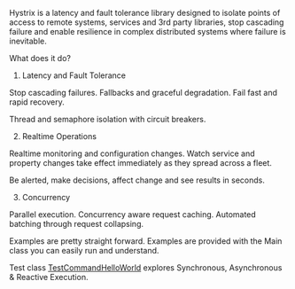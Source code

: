 Hystrix is a latency and fault tolerance library designed to isolate points of access to remote systems, services and 3rd party libraries, stop cascading failure and enable resilience in complex distributed systems where failure is inevitable.

What does it do?

1) Latency and Fault Tolerance

Stop cascading failures. Fallbacks and graceful degradation. Fail fast and rapid recovery.

Thread and semaphore isolation with circuit breakers.

2) Realtime Operations

Realtime monitoring and configuration changes. Watch service and property changes take effect immediately as they spread across a fleet.

Be alerted, make decisions, affect change and see results in seconds.

3) Concurrency

Parallel execution. Concurrency aware request caching. Automated batching through request collapsing.

Examples are pretty straight forward. Examples are provided with the Main class you can easily run and understand.

Test class [TestCommandHelloWorld](hystrix-examples/src/main/java/command/TestCommandHelloWorld.java) explores Synchronous, Asynchronous & Reactive Execution.
 

